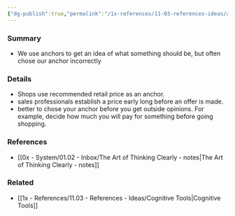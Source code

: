 ```yaml
---
{"dg-publish":true,"permalink":"/1x-references/11-03-references-ideas/anchoring/","dgHomeLink":true,"dgPassFrontmatter":false,"dgShowBacklinks":true,"dgShowLocalGraph":false,"dgShowInlineTitle":true}
---
```



### Summary
- We use anchors to get an idea of what something should be, but often chose our anchor incorrectly

### Details
- Shops use recommended retail price as an anchor.
- sales professionals establish a price early long before an offer is made.
- better to chose your anchor before you get outside opinions. For example, decide how much you will pay for something before going shopping.

### References
- [[0x - System/01.02 - Inbox/The Art of Thinking Clearly - notes|The Art of Thinking Clearly - notes]]

### Related
- [[1x - References/11.03 - References - Ideas/Cognitive Tools|Cognitive Tools]]
